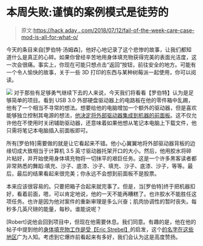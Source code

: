 # 本周失败:谨慎的案例模式是徒劳的

> 原文:[https://hack aday . com/2018/07/12/fail-of-the-week-care-case-mod-is-all-for-what-o/](https://hackaday.com/2018/07/12/fail-of-the-week-careful-case-mod-is-all-for-naught/)

今天的条目来自[罗伯特·汤姆森]，他好心地记录了这个悲惨的故事，让我们都知道什么是真正的心碎。如果你曾经辛苦地用身体填充物获得完美的表面光洁度，这一次会很痛。事实上，你现在可能只想点击“返回”按钮，前往安全的地方。可能有一个令人愉快的故事，关于一些 3D 打印的东西与某种树莓派一起使用，你可以阅读。

[![](../Images/83c057a590549d85339cac3e6bedd615.png)](https://hackaday.com/wp-content/uploads/2018/06/failfront_detail.jpg) 对于那些有足够勇气继续下去的人来说，今天我们将看看【罗伯特】认为是足够简单的项目。看到 USB 3.0 外部硬盘驱动器上的电路板在他的零件箱中乱踢，他有了一个相当不寻常的想法。想要给他的电脑增加一个额外的驱动器，但是喜欢能够独立控制其电源的想法，[他决定将外部驱动器集成到机器的前面板](https://robert-tomsons.de/_text/htf.html)。这不仅允许他在不使用时关闭辅助驱动器，还意味着如果他想从笔记本电脑上下载文件，他只需将笔记本电脑插入前面板即可。

所有[罗伯特]需要做的就是让它看起来不错。他小心翼翼地将外部驱动器背板的边缘切成大致相当于计算机 3.5 英寸驱动器托架开口的大小。然后，他用胶水将碎片粘好，并开始使用身体填充物将一切抹平的艰巨任务。这是一个许多黑客读者都非常熟悉的舞蹈:填充、沙子、底漆、沙子、填充、沙子、底漆、沙子，等等。最后，最后的结果看起来很完美；你永远不会想到前面板不是股票。

本来应该很容易的。只要把箱子合起来就完事了。但是，当[罗伯特]终于把机器扣好，看着前面，嗯，可以肯定地说，他的一天不能再糟糕了。也许胶水不能胜任这项任务。也许是因为他对案件的重新审理是多么兴奋；肌肉协调性的暂时丧失。每秒多几英尺磅的能量，每秒。谁能说呢？

[Robert]说他会回到项目中，但现在他需要休息。我们同意。有趣的是，他在他的帖子中提到他的[身体填充物工作是受【Eric Strebel】](https://hackaday.com/2018/04/07/you-can-build-anything-out-of-what-is-holding-your-97-eagle-talon-together/)的启发，这个[的名字在这些地区](https://hackaday.com/2017/11/19/tips-for-basic-machining-on-a-drill-press/)广为人知。考虑到它爆炸前看起来有多好，我们会认为这是高度赞扬。